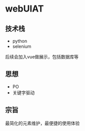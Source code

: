 # webUIAT
## 技术栈
- python
- selenium

后续会加入vue做展示，包括数据库等

## 思想
- PO
- 关键字驱动

## 宗旨
最简化的元素维护，最便捷的使用体验
